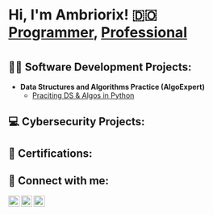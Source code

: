<h1>Hi, I'm Ambriorix! 🇩🇴<br/> <a href="https://github.com/ambriorix">Programmer</a>, <a href="https://www.linkedin.com/in/ambriorixrijo/"> Professional</a> <h1>  

<h2>👨‍💻 Software Development Projects:</h2>

- <b>Data Structures and Algorithms Practice (AlgoExpert)</b>
  - [Praciting DS & Algos in Python](https://github.com/ambriorix/)


  
<h2> 💻  Cybersecurity Projects:</h2>
  
  
<h2> 📄 Certifications:</h2>

  
  
  
<h2> 🤳 Connect with me:</h2>


  
  
  
  
  
  
[<img align="left" alt="0mm1n | Twitter" width="22px" src="https://cdn.jsdelivr.net/npm/simple-icons@v3/icons/twitter.svg" />][twitter]
[<img align="left" alt="ambriorixrijo | LinkedIn" width="22px" src="https://cdn.jsdelivr.net/npm/simple-icons@v3/icons/linkedin.svg" />][linkedin]
[<img align="left" alt="ambriorix | Instagram" width="22px" src="https://cdn.jsdelivr.net/npm/simple-icons@v3/icons/instagram.svg" />][instagram]

[twitter]: https://twitter.com/ambriorixrijo
[instagram]: https://www.instagram.com/abmriorix/
[linkedin]: https://linkedin.com/in/ambriorixrijo/




